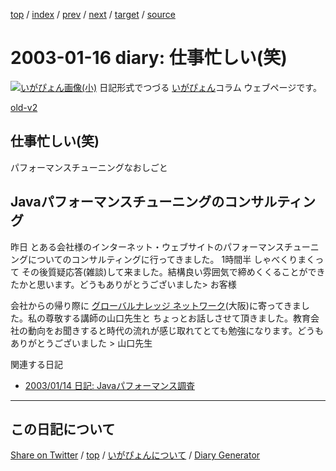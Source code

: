 [top](../index.html) 
 / [index](https://igapyon.github.io/diary/2003/index.html) 
 / [prev](https://igapyon.github.io/diary/2003/ig030114.html) 
 / [next](https://igapyon.github.io/diary/2003/ig030119.html) 
 / [target](https://igapyon.github.io/diary/2003/ig030116.html) 
 / [source](https://github.com/igapyon/diary/blob/gh-pages/2003/ig030116.html.src.md) 

2003-01-16 diary: 仕事忙しい(笑)
=====================================================================================================
[![いがぴょん画像(小)](https://igapyon.github.io/diary/images/iga200306s.jpg "いがぴょん")](https://igapyon.github.io/diary/memo/memoigapyon.html) 日記形式でつづる [いがぴょん](https://igapyon.github.io/diary/memo/memoigapyon.html)コラム ウェブページです。

[old-v2](ig030116-orig.html)

## 仕事忙しい(笑)

パフォーマンスチューニングなおしごと


## Javaパフォーマンスチューニングのコンサルティング

昨日 とある会社様のインターネット・ウェブサイトのパフォーマンスチューニングについてのコンサルティングに行ってきました。
1時間半 しゃべくりまくって その後質疑応答(雑談)して来ました。結構良い雰囲気で締めくくることができたかと思います。どうもありがとうございました> お客様

会社からの帰り際に [グローバルナレッジ ネットワーク](http://www.globalknowledge.co.jp/)(大阪)に寄ってきました。私の尊敬する講師の山口先生と ちょっとお話しさせて頂きました。教育会社の動向をお聞きすると時代の流れが感じ取れてとても勉強になります。どうもありがとうございました > 山口先生

関連する日記

* [2003/01/14 日記: Javaパフォーマンス調査](ig030114.html)

----------------------------------------------------------------------------------------------------

## この日記について

[Share on Twitter](https://twitter.com/intent/tweet?hashtags=igapyon%2Cdiary%2C%E3%81%84%E3%81%8C%E3%81%B4%E3%82%87%E3%82%93&text=%E4%BB%95%E4%BA%8B%E5%BF%99%E3%81%97%E3%81%84%28%E7%AC%91%29&url=https%3A%2F%2Figapyon.github.io%2Fdiary%2F2003%2Fig030116.html) / [top](../index.html) / [いがぴょんについて](https://igapyon.github.io/diary/memo/memoigapyon.html) / [Diary Generator](https://github.com/igapyon/igapyonv3)
